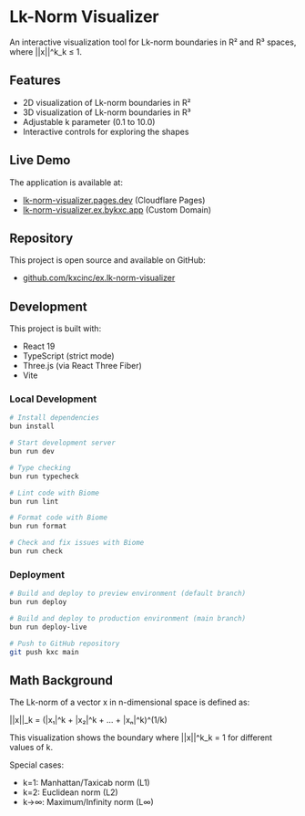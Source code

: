 # Lk-Norm Visualizer

An interactive visualization tool for Lk-norm boundaries in R² and R³ spaces, where ||x||^k_k ≤ 1.

## Features

- 2D visualization of Lk-norm boundaries in R²
- 3D visualization of Lk-norm boundaries in R³
- Adjustable k parameter (0.1 to 10.0)
- Interactive controls for exploring the shapes

## Live Demo

The application is available at:
- [lk-norm-visualizer.pages.dev](https://lk-norm-visualizer.pages.dev) (Cloudflare Pages)
- [lk-norm-visualizer.ex.bykxc.app](https://lk-norm-visualizer.ex.bykxc.app) (Custom Domain)

## Repository

This project is open source and available on GitHub:
- [github.com/kxcinc/ex.lk-norm-visualizer](https://github.com/kxcinc/ex.lk-norm-visualizer)

## Development

This project is built with:
- React 19
- TypeScript (strict mode)
- Three.js (via React Three Fiber)
- Vite

### Local Development

```bash
# Install dependencies
bun install

# Start development server
bun run dev

# Type checking
bun run typecheck

# Lint code with Biome
bun run lint

# Format code with Biome
bun run format

# Check and fix issues with Biome
bun run check
```

### Deployment

```bash
# Build and deploy to preview environment (default branch)
bun run deploy

# Build and deploy to production environment (main branch)
bun run deploy-live

# Push to GitHub repository
git push kxc main
```

## Math Background

The Lk-norm of a vector x in n-dimensional space is defined as:

||x||_k = (|x₁|^k + |x₂|^k + ... + |xₙ|^k)^(1/k)

This visualization shows the boundary where ||x||^k_k = 1 for different values of k.

Special cases:
- k=1: Manhattan/Taxicab norm (L1)
- k=2: Euclidean norm (L2)
- k→∞: Maximum/Infinity norm (L∞)